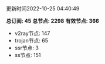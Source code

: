 更新时间2022-10-25 04:40:49

**总订阅: 45**
**总节点: 2298**
**有效节点: 366**
- v2ray节点: 147
- trojan节点: 65
- ssr节点: 3
- ss节点: 151
